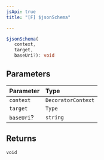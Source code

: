 ```yaml
---
jsApi: true
title: "[F] $jsonSchema"

---
```

```ts
$jsonSchema(
   context, 
   target, 
   baseUri?): void
```

## Parameters

| Parameter | Type |
| :------ | :------ |
| `context` | `DecoratorContext` |
| `target` | `Type` |
| `baseUri`? | `string` |

## Returns

`void`
